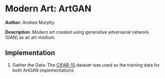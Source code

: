 # Modern Art: ArtGAN 

**Author:** Andrea Murphy 

**Description**: Modern art created using generative adversarial network (GAN) as an art medium.

## Implementation

 1. Gather the Data:
		The [CIFAR-10](https://www.cs.toronto.edu/~kriz/cifar.html) dataset was used as the training data for both ArtGAN implementations

	  
		